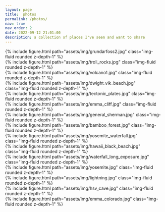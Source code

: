 ```yaml
---
layout: page
title:  photos
permalink: /photos/
nav: true
nav_order: 2
date: 2022-09-12 21:01:00
description: a collection of places I've seen and want to share
---
```



<div class="row mt-3">
    <div class="col-sm mt-3 mt-md-0">
        {% include figure.html path="assets/img/grundarfoss2.jpg" class="img-fluid rounded z-depth-1" %}
    </div>
    <div class="col-sm mt-3 mt-md-0">
        {% include figure.html path="assets/img/troll_rocks.jpg" class="img-fluid rounded z-depth-1" %}
    </div>
    <div class="col-sm mt-3 mt-md-0">
        {% include figure.html path="assets/img/volcano1.jpg" class="img-fluid rounded z-depth-1" %}
    </div>
</div>

<div class="row mt-3">
    <div class="col-sm mt-3 mt-md-0">
        {% include figure.html path="assets/img/dwight_vik_beach.jpg" class="img-fluid rounded z-depth-1" %}
    </div>
    <div class="col-sm mt-3 mt-md-0">
        {% include figure.html path="assets/img/tectonic_plates.jpg" class="img-fluid rounded z-depth-1" %}
    </div>
    <div class="col-sm mt-3 mt-md-0">
        {% include figure.html path="assets/img/emma_cliff.jpg" class="img-fluid rounded z-depth-1" %}
    </div>
</div>

<div class="row mt-3">
    <div class="col-sm mt-3 mt-md-0">
        {% include figure.html path="assets/img/general_sherman.jpg" class="img-fluid rounded z-depth-1" %}
    </div>
    <div class="col-sm mt-3 mt-md-0">
        {% include figure.html path="assets/img/bamboo_forest.jpg" class="img-fluid rounded z-depth-1" %}
    </div>
    <div class="col-sm mt-3 mt-md-0">
        {% include figure.html path="assets/img/yosemite_waterfall.jpg" class="img-fluid rounded z-depth-1" %}
    </div>
</div>

[//]: # (<div class="row mt-3">)

[//]: # (    <div class="col-sm mt-3 mt-md-0">)

[//]: # (        {% include figure.html path="assets/img/astro_moon.jpg" class="img-fluid rounded z-depth-1" %})

[//]: # (    </div>)

[//]: # (    <div class="col-sm mt-3 mt-md-0">)

[//]: # (        {% include figure.html path="assets/img/astro1.jpg" class="img-fluid rounded z-depth-1" %})

[//]: # (    </div>)

[//]: # (</div>)

<div class="row mt-3">
    <div class="col-sm mt-3 mt-md-0">
        {% include figure.html path="assets/img/hawaii_black_beach.jpg" class="img-fluid rounded z-depth-1" %}
    </div>
    <div class="col-sm mt-3 mt-md-0">
        {% include figure.html path="assets/img/waterfall_long_exposure.jpg" class="img-fluid rounded z-depth-1" %}
    </div>
    <div class="col-sm mt-3 mt-md-0">
        {% include figure.html path="assets/img/yosemite.jpg" class="img-fluid rounded z-depth-1" %}
    </div>
</div>

<div class="row mt-3">
    <div class="col-sm mt-3 mt-md-0">
        {% include figure.html path="assets/img/lightning.jpg" class="img-fluid rounded z-depth-1" %}
    </div>
    <div class="col-sm mt-3 mt-md-0">
        {% include figure.html path="assets/img/hsv_cave.jpg" class="img-fluid rounded z-depth-1" %}
    </div>
    <div class="col-sm mt-3 mt-md-0">
        {% include figure.html path="assets/img/emma_colorado.jpg" class="img-fluid rounded z-depth-1" %}
    </div>
</div>